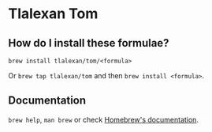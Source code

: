 # Tlalexan Tom

## How do I install these formulae?

`brew install tlalexan/tom/<formula>`

Or `brew tap tlalexan/tom` and then `brew install <formula>`.

## Documentation

`brew help`, `man brew` or check [Homebrew's documentation](https://docs.brew.sh).
